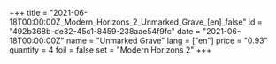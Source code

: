 +++
title = "2021-06-18T00:00:00Z_Modern_Horizons_2_Unmarked_Grave_[en]_false"
id = "492b368b-de32-45c1-8459-238aae54f9fc"
date = "2021-06-18T00:00:00Z"
name = "Unmarked Grave"
lang = ["en"]
price = "0.93"
quantity = 4
foil = false
set = "Modern Horizons 2"
+++
